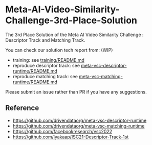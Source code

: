 # Meta-AI-Video-Similarity-Challenge-3rd-Place-Solution

The 3rd Place Solution of the Meta AI Video Similarity Challenge : Descriptor Track and Matching Track.

You can check our solution tech report from: (WIP)

- training: see [training/README.md](training/README.md)
- reproduce descriptor track: see [meta-vsc-descriptor-runtime/README.md](meta-vsc-descriptor-runtime/README.md)
- reproduce matching track: see [meta-vsc-matching-runtime/README.md](meta-vsc-matching-runtime/README.md)

Please submit an issue rather than PR if you have any suggestions.

## Reference
- https://github.com/drivendataorg/meta-vsc-descriptor-runtime
- https://github.com/drivendataorg/meta-vsc-matching-runtime
- https://github.com/facebookresearch/vsc2022
- https://github.com/lyakaap/ISC21-Descriptor-Track-1st
